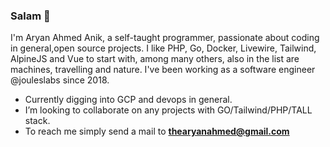 ### Salam 👋
I'm Aryan Ahmed Anik, a self-taught programmer, passionate about coding in general,open source projects.
I like PHP, Go, Docker, Livewire, Tailwind, AlpineJS and Vue to start with, among many others, also in the list are machines, travelling and nature. I've been working as a software engineer @jouleslabs since 2018.

- Currently digging into GCP and devops in general.
- I’m looking to collaborate on any projects with GO/Tailwind/PHP/TALL stack.
- To reach me simply send a mail to **thearyanahmed@gmail.com**


